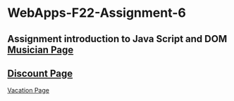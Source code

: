 # WebApps-F22-Assignment-6
Assignment introduction to Java Script and DOM
[Musician Page](https://github.com/44-563-Web-Apps-F22/44563-webapps-assignment-6-SaiTej10132/blob/fce481bbcd7f8198c9f1aa6121e1068790526f51/musician.html) 
---
[Discount Page](https://github.com/44-563-Web-Apps-F22/44563-webapps-assignment-6-SaiTej10132/blob/fce481bbcd7f8198c9f1aa6121e1068790526f51/discount.html) 
---
[Vacation Page](https://github.com/44-563-Web-Apps-F22/44563-webapps-assignment-6-SaiTej10132/blob/fce481bbcd7f8198c9f1aa6121e1068790526f51/vacation.html) 




